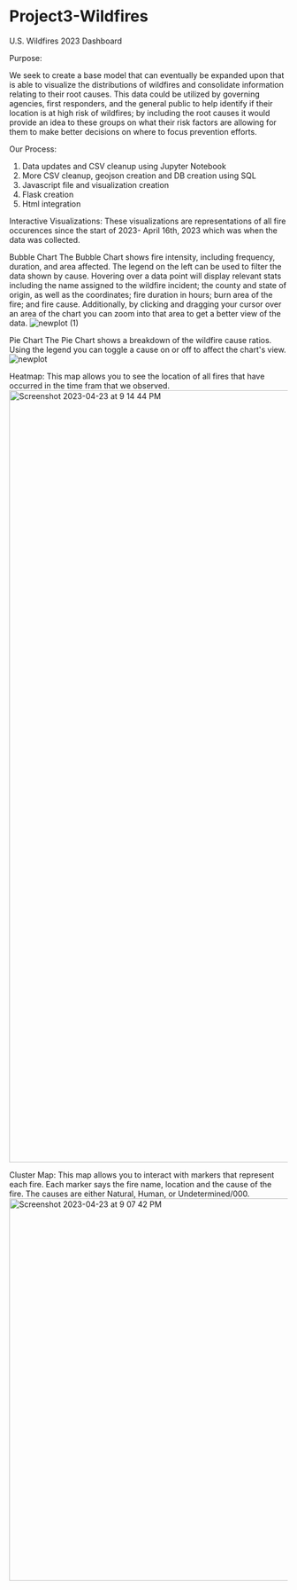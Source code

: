 # Project3-Wildfires

U.S. Wildfires 2023 Dashboard 

Purpose:

We seek to create a base model that can eventually be expanded upon that is able to visualize the distributions of wildfires and consolidate information relating to their root causes. This data could be utilized by governing agencies, first responders, and the general public to help identify if their location is at high risk of wildfires; by including the root causes it would provide an idea to these groups on what their risk factors are allowing for them to make better decisions on where to focus prevention efforts.

Our Process:

1. Data updates and CSV cleanup using Jupyter Notebook
2. More CSV cleanup, geojson creation and DB creation using SQL
3. Javascript file and visualization creation
4. Flask creation
5. Html integration

Interactive Visualizations: These visualizations are representations of all fire occurences since the start of 2023- April 16th, 2023 which was when the data was collected.

Bubble Chart
The Bubble Chart shows fire intensity, including frequency, duration, and area affected. The legend on the left can be used to filter the data shown by cause. Hovering over a data point will display relevant stats including the name assigned to the wildfire incident; the county and state of origin, as well as the coordinates; fire duration in hours; burn area of the fire; and fire cause. Additionally, by clicking and dragging your cursor over an area of the chart you can zoom into that area to get a better view of the data.
![newplot (1)](https://user-images.githubusercontent.com/119901186/234125268-25ee7583-aeb1-4a43-8ca7-07ad19044586.png)

Pie Chart
The Pie Chart shows a breakdown of the wildfire cause ratios. Using the legend you can toggle a cause on or off to affect the chart's view.
![newplot](https://user-images.githubusercontent.com/119901186/234125317-b4905de7-d4ce-4b2d-8866-8cc6cb6c51e2.png)

Heatmap:
This map allows you to see the location of all fires that have occurred in the time fram that we observed.
<img width="1393" alt="Screenshot 2023-04-23 at 9 14 44 PM" src="https://user-images.githubusercontent.com/119901186/234125344-9ebaed30-0667-4ec4-99d5-c64a090a2b0c.png">

Cluster Map:
This map allows you to interact with markers that represent each fire. Each marker says the fire name, location and the cause of the fire. The causes are either Natural, Human, or Undetermined/000.
<img width="690" alt="Screenshot 2023-04-23 at 9 07 42 PM" src="https://user-images.githubusercontent.com/119901186/234125358-bf4dd388-dc11-4b50-bc19-48b1f48245b7.png">
